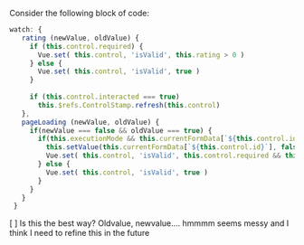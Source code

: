  Consider the following block of code:
 
 ```javascript
 watch: {
    rating (newValue, oldValue) {
      if (this.control.required) {
        Vue.set( this.control, 'isValid', this.rating > 0 )
      } else {
        Vue.set( this.control, 'isValid', true )
      }
      
      if (this.control.interacted === true)
        this.$refs.ControlStamp.refresh(this.control)
    },
    pageLoading (newValue, oldValue) {
      if(newValue === false && oldValue === true) {
        if(this.executionMode && this.currentFormData[`${this.control.id}`]) {
          this.setValue(this.currentFormData[`${this.control.id}`], false)
          Vue.set( this.control, 'isValid', this.control.required && this.rating > 0 )
        } else {
          Vue.set( this.control, 'isValid', true )
        }
      }
    }
  }
  ```
  [ ] Is this the best way? Oldvalue, newvalue.... hmmmm seems messy and I think I need to refine this in the future